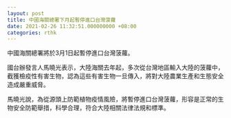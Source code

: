 ```yaml
---
layout: post
title: 中國海關總署下月起暫停進口台灣菠蘿
date: 2021-02-26 11:32:51.000000000 +08:00
categories: rthk
---
```


中國海關總署將於3月1日起暫停進口台灣菠蘿。

國台辦發言人馬曉光表示，大陸海關去年起，多次從台灣地區輸入大陸的菠蘿中，截獲檢疫性有害生物，認為這些有害生物一旦傳入，將對大陸農業生產和生態安全造成嚴重威脅。

馬曉光說，為從源頭上防範植物疫情風險，將暫停進口台灣菠蘿，形容是正常的生物安全防範舉措，科學合理，符合大陸相關法律法規和標準。
